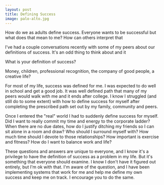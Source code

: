 ```yaml
---
layout: post
title: Defining Success
image: palo-alto.jpg
---
```


How do we as adults define success.  Everyone wants to be successful but what does that mean to me?  How can others interpret that

I've had a couple conversations recently with some of my peers about our definitions of success.  It's an odd thing to think about and it


What is your definition of success?

Money, children, professional recognition, the company of good people, a creative life?

For most of my life, success was defined for me. I was expected to do well in school and get a good job. It was well defined path that many of my peers would walk with me and it ends after college. I know I struggled (and still do to some extent) with how to define success for myself after completing the prescribed path set out by my family, community and peers.

Once I entered the "real" world I had to suddenly define success for myself. Did I want to really commit my time and energy to the corporate ladder? When there are no due dates, how do I justify ditching my friends so I can sit alone in a room and draw? Who should I surround myself with? How much time should I devote to those relationships? How important is exercise and fitness? How do I want to balance work and life?

These questions and answers are unique to everyone, and I know it's a privilege to have the definition of success as a problem in my life. But it's something that everyone should examine. I know I don't have it figured out entirely, but I'm ok with that. I'm aware of the question, and I have been implementing systems that work for me and help me define my own success and keep me on track. I encourage you to do the same.